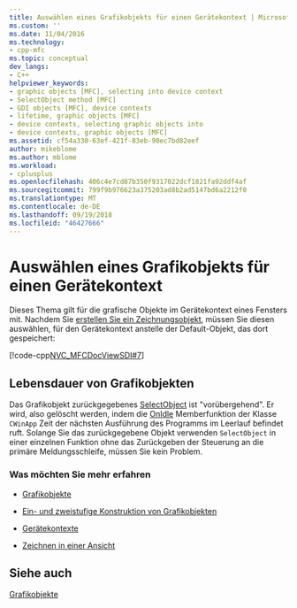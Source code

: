 ```yaml
---
title: Auswählen eines Grafikobjekts für einen Gerätekontext | Microsoft-Dokumentation
ms.custom: ''
ms.date: 11/04/2016
ms.technology:
- cpp-mfc
ms.topic: conceptual
dev_langs:
- C++
helpviewer_keywords:
- graphic objects [MFC], selecting into device context
- SelectObject method [MFC]
- GDI objects [MFC], device contexts
- lifetime, graphic objects [MFC]
- device contexts, selecting graphic objects into
- device contexts, graphic objects [MFC]
ms.assetid: cf54a330-63ef-421f-83eb-90ec7bd82eef
author: mikeblome
ms.author: mblome
ms.workload:
- cplusplus
ms.openlocfilehash: 406c4e7cd87b350f9317022dcf1821fa92ddf4af
ms.sourcegitcommit: 799f9b976623a375203ad8b2ad5147bd6a2212f0
ms.translationtype: MT
ms.contentlocale: de-DE
ms.lasthandoff: 09/19/2018
ms.locfileid: "46427666"
---
```

# <a name="selecting-a-graphic-object-into-a-device-context"></a>Auswählen eines Grafikobjekts für einen Gerätekontext

Dieses Thema gilt für die grafische Objekte im Gerätekontext eines Fensters mit. Nachdem Sie [erstellen Sie ein Zeichnungsobjekt](../mfc/one-stage-and-two-stage-construction-of-objects.md), müssen Sie diesen auswählen, für den Gerätekontext anstelle der Default-Objekt, das dort gespeichert:

[!code-cpp[NVC_MFCDocViewSDI#7](../mfc/codesnippet/cpp/selecting-a-graphic-object-into-a-device-context_1.cpp)]

## <a name="lifetime-of-graphic-objects"></a>Lebensdauer von Grafikobjekten

Das Grafikobjekt zurückgegebenes [SelectObject](../mfc/reference/cdc-class.md#selectobject) ist "vorübergehend". Er wird, also gelöscht werden, indem die [OnIdle](../mfc/reference/cwinapp-class.md#onidle) Memberfunktion der Klasse `CWinApp` Zeit der nächsten Ausführung des Programms im Leerlauf befindet ruft. Solange Sie das zurückgegebene Objekt verwenden `SelectObject` in einer einzelnen Funktion ohne das Zurückgeben der Steuerung an die primäre Meldungsschleife, müssen Sie kein Problem.

### <a name="what-do-you-want-to-know-more-about"></a>Was möchten Sie mehr erfahren

- [Grafikobjekte](../mfc/graphic-objects.md)

- [Ein- und zweistufige Konstruktion von Grafikobjekten](../mfc/one-stage-and-two-stage-construction-of-objects.md)

- [Gerätekontexte](../mfc/device-contexts.md)

- [Zeichnen in einer Ansicht](../mfc/drawing-in-a-view.md)

## <a name="see-also"></a>Siehe auch

[Grafikobjekte](../mfc/graphic-objects.md)

